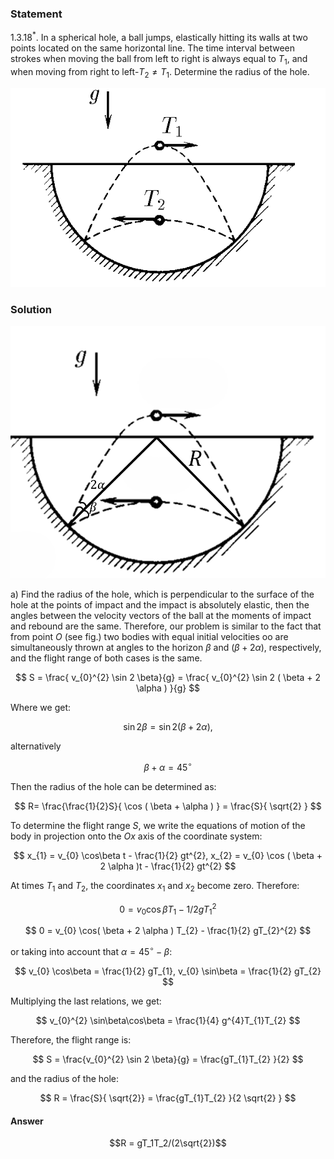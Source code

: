 ###  Statement 

$1.3.18^*.$ In a spherical hole, a ball jumps, elastically hitting its walls at two points located on the same horizontal line. The time interval between strokes when moving the ball from left to right is always equal to $T_1$, and when moving from right to left-$T_2 \ne T_1$. Determine the radius of the hole. 

![ For problem $1.3.18^*$ |598x378, 34%](../../img/1.3.18/statement.png)

### Solution

![ |932x747, 39%](../../img/1.3.18/drawing.png) 

a) Find the radius of the hole, which is perpendicular to the surface of the hole at the points of impact and the impact is absolutely elastic, then the angles between the velocity vectors of the ball at the moments of impact and rebound are the same. Therefore, our problem is similar to the fact that from point $O$ (see fig.) two bodies with equal initial velocities oo are simultaneously thrown at angles to the horizon $\beta$ and $( \beta + 2 \alpha )$, respectively, and the flight range of both cases is the same.

$$ S = \frac{ v_{0}^{2} \sin 2 \beta}{g} = \frac{ v_{0}^{2} \sin 2 ( \beta + 2 \alpha ) }{g} $$ 

Where we get:

$$\sin 2 \beta = \sin 2( \beta + 2 \alpha ),$$

alternatively

$$\beta + \alpha = 45^{ \circ}$$

Then the radius of the hole can be determined as:

$$ R= \frac{\frac{1}{2}S}{ \cos ( \beta + \alpha ) } = \frac{S}{ \sqrt{2} } $$ 

To determine the flight range $S$, we write the equations of motion of the body in projection onto the $Ox$ axis of the coordinate system:

$$ x_{1} = v_{0} \cos\beta t - \frac{1}{2} gt^{2}, x_{2} = v_{0} \cos ( \beta + 2 \alpha )t - \frac{1}{2} gt^{2} $$ 

At times $T_{1}$ and $T_{2}$, the coordinates $x_{1}$ and $x_{2}$ become zero. Therefore:

$$0 = v_{0} \cos\beta T_{1} - 1 /2 gT_{1}^{2}$$ 

$$ 0 = v_{0} \cos( \beta + 2 \alpha ) T_{2} - \frac{1}{2} gT_{2}^{2} $$ 

or taking into account that $\alpha = 45^{ \circ} - \beta$:

$$ v_{0} \cos\beta = \frac{1}{2} gT_{1}, v_{0} \sin\beta = \frac{1}{2} gT_{2} $$ 

Multiplying the last relations, we get:

$$ v_{0}^{2} \sin\beta\cos\beta = \frac{1}{4} g^{4}T_{1}T_{2} $$ 

Therefore, the flight range is:

$$ S = \frac{v_{0}^{2} \sin 2 \beta}{g} = \frac{gT_{1}T_{2} }{2} $$ 

and the radius of the hole:

$$ R = \frac{S}{ \sqrt{2}} = \frac{gT_{1}T_{2} }{2 \sqrt{2} } $$ 

#### Answer

$$R = gT_1T_2/(2\sqrt{2})$$ 
